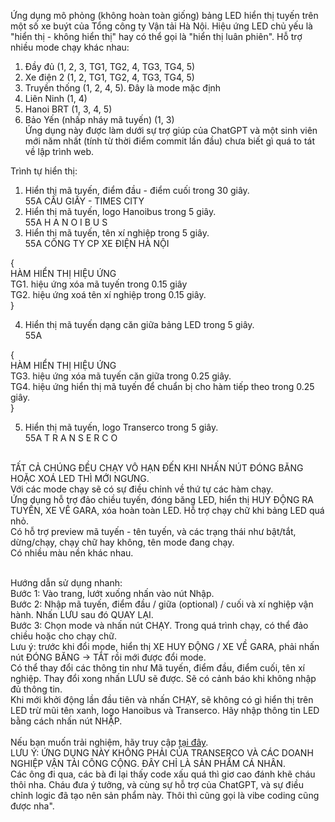 Ứng dụng mô phỏng (không hoàn toàn giống) bảng LED hiển thị tuyến trên một số xe buýt của Tổng công ty Vận tải Hà Nội.
Hiệu ứng LED chủ yếu là "hiển thị - không hiển thị" hay có thể gọi là "hiển thị luân phiên".
Hỗ trợ nhiều mode chạy khác nhau: </br>
1. Đầy đủ (1, 2, 3, TG1, TG2, 4, TG3, TG4, 5)</br>
2. Xe điện 2 (1, 2, TG1, TG2, 4, TG3, TG4, 5)</br>
3. Truyền thống (1, 2, 4, 5). Đây là mode mặc định</br>
4. Liên Ninh (1, 4)</br>
5. Hanoi BRT (1, 3, 4, 5)</br>
6. Bảo Yến (nhấp nháy mã tuyến) (1, 3)</br>
Ứng dụng này được làm dưới sự trợ giúp của ChatGPT và một sinh viên mới năm nhất (tính từ thời điểm commit lần đầu) chưa biết gì quá to tát về lập trình web.

Trình tự hiển thị:
1. Hiển thị mã tuyến, điểm đầu - điểm cuối trong 30 giây. </br> 
   55A    CẦU GIẤY - TIMES CITY
2. Hiển thị mã tuyến, logo Hanoibus trong 5 giây. </br>
   55A    H A N O I B U S
3. Hiển thị mã tuyến, tên xí nghiệp trong 5 giây.</br>
   55A      CÔNG TY CP XE ĐIỆN HÀ NỘI

{</br>
HÀM HIỂN THỊ HIỆU ỨNG</br>
TG1. hiệu ứng xóa mã tuyến trong 0.15 giây</br>
TG2. hiệu ứng xoá tên xí nghiệp trong 0.15 giây.</br>
}</br>

4. Hiển thị mã tuyến dạng căn giữa bảng LED trong 5 giây.</br>
         55A

{</br>
HÀM HIỂN THỊ HIỆU ỨNG</br>
TG3. hiệu ứng xóa mã tuyến căn giữa trong 0.25 giây.</br>
TG4. hiệu ứng hiển thị mã tuyến để chuẩn bị cho hàm tiếp theo trong 0.25 giây.</br>
}</br>

5. Hiển thị mã tuyến, logo Transerco trong 5 giây. </br>
   55A      T R A N S E R C O
</br>
TẤT CẢ CHÚNG ĐỀU CHẠY VÔ HẠN ĐẾN KHI NHẤN NÚT ĐÓNG BĂNG HOẶC XOÁ LED THÌ MỚI NGƯNG. </br>
Với các mode chạy sẽ có sự điều chỉnh về thứ tự các hàm chạy. </br>
Ứng dụng hỗ trợ đảo chiều tuyến, đóng băng LED, hiển thị HUY ĐỘNG RA TUYẾN, XE VỀ GARA, xóa hoàn toàn LED. Hỗ trợ chạy chữ khi bảng LED quá nhỏ. </br>
Có hỗ trợ preview mã tuyến - tên tuyến, và các trạng thái như bật/tắt, dừng/chạy, chạy chữ hay không, tên mode đang chạy. </br>
Có nhiều màu nền khác nhau.</br>
</br>

Hướng dẫn sử dụng nhanh: </br>
Bước 1: Vào trang, lướt xuống nhấn vào nút Nhập. </br>
Bước 2: Nhập mã tuyến, điểm đầu / giữa (optional) / cuối và xí nghiệp vận hành. Nhấn LƯU sau đó QUAY LẠI. </br>
Bước 3: Chọn mode và nhấn nút CHẠY. Trong quá trình chạy, có thể đảo chiều hoặc cho chạy chữ. </br>
Lưu ý: trước khi đổi mode, hiển thị XE HUY ĐỘNG / XE VỀ GARA, phải nhấn nút ĐÓNG BĂNG -> TẮT rồi mới được đổi mode. </br>
Có thể thay đổi các thông tin như Mã tuyến, điểm đầu, điểm cuối, tên xí nghiệp. Thay đổi xong nhấn LƯU sẽ được. Sẽ có cảnh báo khi không nhập đủ thông tin.</br>
Khi mới khởi động lần đầu tiên và nhấn CHẠY, sẽ không có gì hiển thị trên LED trừ mũi tên xanh, logo Hanoibus và Transerco. Hãy nhập thông tin LED bằng cách nhấn nút NHẬP.  </BR>
</br>
Nếu bạn muốn trải nghiệm, hãy truy cập [tại đây](https://ledxebuyt.netlify.app). </br>
LƯU Ý: ỨNG DỤNG NÀY KHÔNG PHẢI CỦA TRANSERCO VÀ CÁC DOANH NGHIỆP VẬN TẢI CÔNG CỘNG. ĐÂY CHỈ LÀ SẢN PHẨM CÁ NHÂN.
</br> Các ông đi qua, các bà đi lại thấy code xấu quá thì giơ cao đánh khẽ cháu thôi nha. Cháu đưa ý tưởng, và cùng sự hỗ trợ của ChatGPT, và sự điều chỉnh logic đã tạo nên sản phẩm này. Thôi thì cũng gọi là vibe coding cũng được nha".
